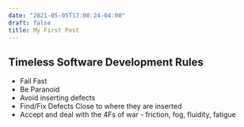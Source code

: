 ```yaml
---
date: "2021-05-05T17:00:24-04:00"
draft: false
title: My First Post
---
```


## Timeless Software Development Rules

* Fail Fast
* Be Paranoid
* Avoid inserting defects
* Find/Fix Defects Close to where they are inserted
* Accept and deal with the 4Fs of war - friction, fog, fluidity, fatigue
